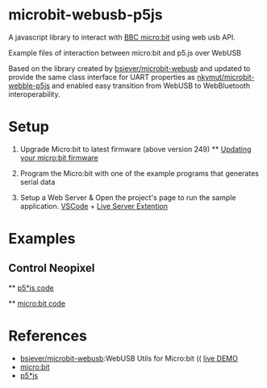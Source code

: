 # microbit-webusb-p5js
A javascript library to interact with [BBC micro:bit](http://microbit.org/) using web usb API.

Example files of interaction between micro:bit and p5.js over WebUSB

Based on the library created by [bsiever/microbit-webusb](https://github.com/bsiever/microbit-webusb) and updated to provide the same class interface for UART properties as [nkymut/microbit-webble-p5js](https://github.com/nkymut/microbit-webble-p5js) and enabled easy transition from WebUSB to WebBluetooth interoperability.


# Setup

1. Upgrade Micro:bit to latest firmware (above version 249) 
** [Updating your micro:bit firmware](https://microbit.org/guide/firmware/)

2. Program the Micro:bit with one of the example programs that generates serial data
3. Setup a Web Server & Open the project's page to run the sample application.
   [VSCode](https://code.visualstudio.com/) + [Live Server Extention](https://marketplace.visualstudio.com/items?itemName=ritwickdey.LiveServer)

# Examples

## Control Neopixel

** [p5*js code](https://editor.p5js.org/didny/sketches/cTFjpyKd)

** [micro:bit code](https://makecode.microbit.org/_c5iHFsERyPhr)


# References 
* [bsiever/microbit-webusb](https://github.com/bsiever/microbit-webusb):WebUSB Utils for Micro:bit (( [live DEMO](https://bsiever.github.io/microbit-webusb/)
* [micro:bit](https://microbit.org/)
* [p5*js](https://p5js.org/)

